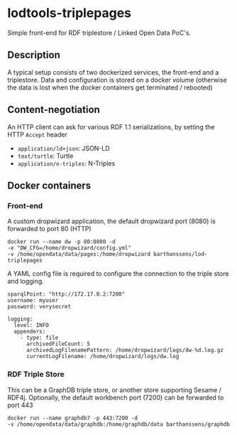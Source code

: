 # lodtools-triplepages

Simple front-end for RDF triplestore / Linked Open Data PoC's.

## Description

A typical setup consists of two dockerized services, the front-end and a triplestore.
Data and configuration is stored on a docker volume
(otherwise the data is lost when the docker containers get terminated / rebooted)


## Content-negotiation

An HTTP client can ask for various  RDF 1.1 serializations, by setting the HTTP `Accept` header

  * `application/ld+json`: JSON-LD
  * `text/turtle`: Turtle
  * `application/n-triples`: N-Triples

## Docker containers

### Front-end

A custom dropwizard application, the default dropwizard port (8080) is forwarded to port 80 (HTTP)

```
docker run --name dw -p 80:8080 -d 
-e "DW_CFG=/home/dropwizard/config.yml" 
-v /home/opendata/data/pages:/home/dropwizard barthanssens/lod-triplepages
```

A YAML config file is required to configure the connection to the triple store and logging.
```
sparqlPoint: "http://172.17.0.2:7200"
username: myuser
password: verysecret

logging:
  level: INFO
  appenders:
    - type: file
      archivedFileCount: 5
      archivedLogFilenamePattern: /home/dropwizard/logs/dw-%d.log.gz
      currentLogFilename: /home/dropwizard/logs/dw.log
```

### RDF Triple Store

This can be a GraphDB triple store, or another store supporting Sesame / RDF4j.
Optionally, the default workbench port (7200) can be forwarded to port 443

```
docker run --name graphdb7 -p 443:7200 -d 
-v /home/opendata/data/graphdb:/home/graphdb/data barthanssens/graphdb
```

